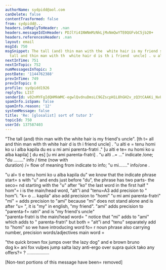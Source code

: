 ```yaml
---
authorName: sydpidd@aol.com
canDelete: false
contentTrasformed: false
from: sydpidd@...
headers.inReplyToHeader: .nan
headers.messageIdInHeader: PDJlYi41NWNmMzNkLjMxNmQwYTE0QGFvbC5jb20+
headers.referencesHeader: .nan
layout: email
msgId: 750
msgSnippet: The tall (and) thin man with the  white hair is my friend s  uncle . [th
  tall and thin man with th  white hair d is th i friend  uncle] . u alti e tenu homi
nextInTime: 751
nextInTopic: 752
numMessagesInTopic: 3
postDate: '1144762388'
prevInTime: 749
prevInTopic: 0
profile: sydpidd1926
replyTo: LIST
senderId: v02nMYFgIdQHMkWMC-egwlQvdnuDmsLC9GZscpH1L8hGH2v_zQ3tCAAKi_NvUwAiz4G3L1v-
spamInfo.isSpam: false
spamInfo.reason: '12'
systemMessage: false
title: 'Re: [glosalist] sort of tutor 3'
topicId: 750
userId: 137587403
---
```


"The tall (and) thin man with the  white hair is my friend's  uncle".
[th t=
all and thin man with th  white hair d is th i friend  uncle] . 
"u alti e =
tenu homi ko u i alba kapila du es u mi ami  parenta-fratri ."
[u alti e te=
nu homi ko u  alba kapila] [ du es] [u mi  ami parenta-fratri] .
"u alti ..=
..." indicate  /one;      "du ........" info / time (now with  
duration) /=
 flow of meaning from indicate to info;   "u mi......."  info/one  .

"u al=
ti e tenu homi ko u alba kapila du"
we  know that the indicate phrase start=
s with "u" and ends just before "du", 
the  phrase has two parts-  the seco=
nd starting with the "u" after "ko"
the  last word in the first half " hom"=
i is the main/head word, "alt"i and 
"tenu=A3 add  precision to " hom"i. "k=
o ... kapila" also add precision to  "homi"
"u mi ami parenta-fratri"
"mi" =
adds precision to  "ami" because "mi" does not stand alone and is after 
"u=
", it is "my" in english,  "my friend".
"ami" adds precision to  "parenta-f=
ratri" and is "my  friend's uncle"   
"parenta-fratri is the main/head word=
"
notice  that "mi" adds to "ami" which adds to " parenta-fratri"
but both =
"alt"i and  "tenu" separately add to "homi"
so we have 
introducing word fo=
r noun  phrase also carrying number, precision 
words/adjectives main word =
 
 
"the quick brown fox jumps over the lazy dog"
and e
brown bruno  
dog k=
ani
fox vulpes
jump salta
lazy anti-ergo
over  supra
quick tako
any offers?=
? ..................
 
 
 
 


[Non-text portions of this message have been=
 removed]


